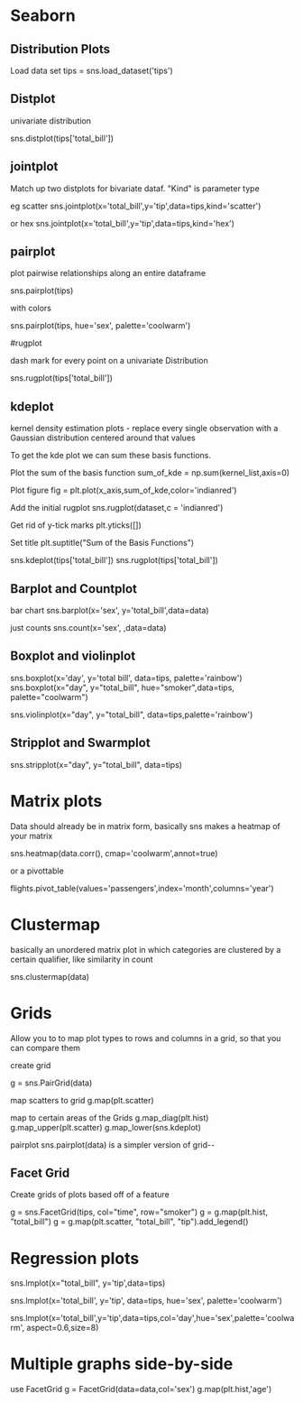 # Seaborn

## Distribution Plots

Load data set
tips = sns.load_dataset('tips')

## Distplot

univariate distribution

sns.distplot(tips['total_bill'])



## jointplot

Match up two distplots for bivariate dataf. "Kind" is parameter type

eg scatter
sns.jointplot(x='total_bill',y='tip',data=tips,kind='scatter')

or hex
sns.jointplot(x='total_bill',y='tip',data=tips,kind='hex')


## pairplot

plot pairwise relationships along an entire dataframe

sns.pairplot(tips)

with colors

sns.pairplot(tips, hue='sex', palette='coolwarm')


#rugplot

dash mark for every point on a univariate Distribution

sns.rugplot(tips['total_bill'])


## kdeplot

kernel density estimation plots - replace every single observation with a Gaussian distribution centered around that values

To get the kde plot we can sum these basis functions.

Plot the sum of the basis function
sum_of_kde = np.sum(kernel_list,axis=0)

 Plot figure
fig = plt.plot(x_axis,sum_of_kde,color='indianred')

 Add the initial rugplot
sns.rugplot(dataset,c = 'indianred')

 Get rid of y-tick marks
plt.yticks([])

 Set title
plt.suptitle("Sum of the Basis Functions")

sns.kdeplot(tips['total_bill'])
sns.rugplot(tips['total_bill'])


## Barplot and Countplot

bar chart
sns.barplot(x='sex', y='total_bill',data=data)

just counts
sns.count(x='sex', ,data=data)


## Boxplot and violinplot

sns.boxplot(x='day', y='total bill', data=tips, palette='rainbow')
sns.boxplot(x="day", y="total_bill", hue="smoker",data=tips, palette="coolwarm")

sns.violinplot(x="day", y="total_bill", data=tips,palette='rainbow')


## Stripplot and Swarmplot
sns.stripplot(x="day", y="total_bill", data=tips)




# Matrix plots

Data should already be in matrix form, basically sns makes a heatmap of your matrix

sns.heatmap(data.corr(), cmap='coolwarm',annot=true)

or a pivottable

flights.pivot_table(values='passengers',index='month',columns='year')

# Clustermap
basically an unordered matrix plot in which categories are clustered by a certain qualifier, like similarity in count

sns.clustermap(data)


# Grids

Allow you to to map plot types to rows and columns in a grid, so that you can compare them

create grid

g = sns.PairGrid(data)

map scatters to grid
g.map(plt.scatter)

map to certain areas of the Grids
g.map_diag(plt.hist)
g.map_upper(plt.scatter)
g.map_lower(sns.kdeplot)

pairplot
sns.pairplot(data)
is a simpler version of grid--


## Facet Grid

Create grids of plots based off of a feature

g = sns.FacetGrid(tips, col="time", row="smoker")
g = g.map(plt.hist, "total_bill")
g = g.map(plt.scatter, "total_bill", "tip").add_legend()


# Regression plots

sns.lmplot(x="total_bill", y='tip',data=tips)

sns.lmplot(x='total_bill', y='tip', data=tips, hue='sex', palette='coolwarm')

sns.lmplot(x='total_bill',y='tip',data=tips,col='day',hue='sex',palette='coolwarm',
          aspect=0.6,size=8)


# Multiple graphs side-by-side

use FacetGrid
g = FacetGrid(data=data,col='sex')
g.map(plt.hist,'age')
